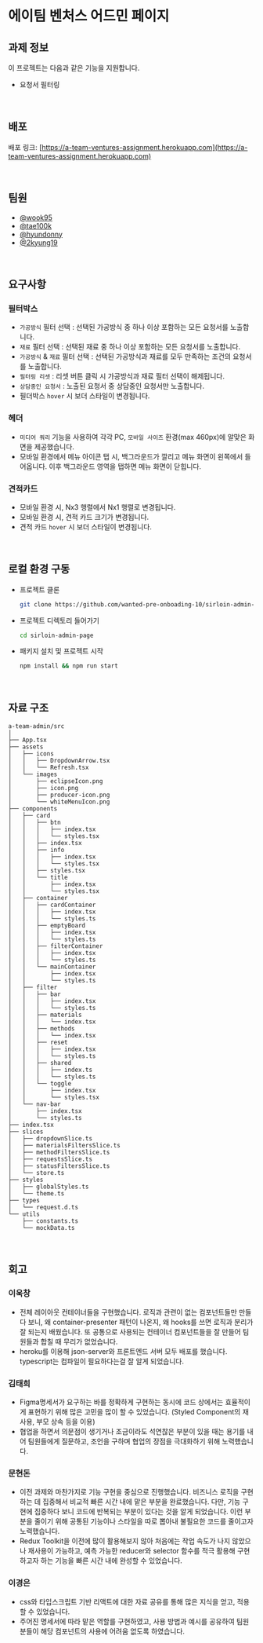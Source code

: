 # 에이팀 벤처스 어드민 페이지

## 과제 정보

이 프로젝트는 다음과 같은 기능을 지원합니다.

- 요청서 필터링

<br />

## 배포

배포 링크: [https://a-team-ventures-assignment.herokuapp.com](https://a-team-ventures-assignment.herokuapp.com)

<br />

## 팀원

- [@wook95](https://github.com/wook95)
- [@tae100k](https://github.com/tae100k)
- [@hyundonny](https://github.com/hyundonny)
- [@2kyung19](https://github.com/2kyung19)

<br />

## 요구사항
### 필터박스

- `가공방식` 필터 선택 : 선택된 가공방식 중 하나 이상 포함하는 모든 요청서를 노출합니다.
- `재료` 필터 선택 : 선택된 재료 중 하나 이상 포함하는 모든 요청서를 노출합니다.
- `가공방식` & `재료` 필터 선택 : 선택된 가공방식과 재료를 모두 만족하는 조건의 요청서를 노출합니다.
- `필터링 리셋` : 리셋 버튼 클릭 시 가공방식과 재료 필터 선택이 해제됩니다.
- `상담중인 요청서` : 노출된 요청서 중 상담중인 요청서만 노출합니다.
- 필더박스 `hover` 시 보더 스타일이 변경됩니다.    

### 헤더

- `미디어 쿼리` 기능을 사용하여 각각 PC, `모바일 사이즈` 환경(max 460px)에 알맞은 화면을 제공했습니다.
- 모바일 환경에서 메뉴 아이콘 탭 시, 백그라운드가 깔리고 메뉴 화면이 왼쪽에서 들어옵니다. 이후 백그라운드 영역을 탭하면 메뉴 화면이 닫힙니다.

### 견적카드

- 모바일 환경 시, Nx3 행렬에서 Nx1 행렬로 변경됩니다.
- 모바일 환경 시, 견적 카드 크기가 변경됩니다.
- 견적 카드 `hover` 시 보더 스타일이 변경됩니다.


<br />

## 로컬 환경 구동

- 프로젝트 클론

  ```bash
  git clone https://github.com/wanted-pre-onboading-10/sirloin-admin-page
  ```

- 프로젝트 디렉토리 들어가기

  ```bash
  cd sirloin-admin-page
  ```

- 패키지 설치 및 프로젝트 시작

  ```bash
  npm install && npm run start
  ```
 
<br />

## 자료 구조

```
a-team-admin/src
│ 
├── App.tsx
├── assets
│   ├── icons
│   │   ├── DropdownArrow.tsx
│   │   └── Refresh.tsx
│   └── images
│       ├── eclipseIcon.png
│       ├── icon.png
│       ├── producer-icon.png
│       └── whiteMenuIcon.png
├── components
│   ├── card
│   │   ├── btn
│   │   │   ├── index.tsx
│   │   │   └── styles.tsx
│   │   ├── index.tsx
│   │   ├── info
│   │   │   ├── index.tsx
│   │   │   └── styles.tsx
│   │   ├── styles.tsx
│   │   └── title
│   │       ├── index.tsx
│   │       └── styles.tsx
│   ├── container
│   │   ├── cardContainer
│   │   │   ├── index.tsx
│   │   │   └── styles.ts
│   │   ├── emptyBoard
│   │   │   ├── index.tsx
│   │   │   └── styles.ts
│   │   ├── filterContainer
│   │   │   ├── index.tsx
│   │   │   └── styles.ts
│   │   └── mainContainer
│   │       ├── index.tsx
│   │       └── styles.ts
│   ├── filter
│   │   ├── bar
│   │   │   ├── index.tsx
│   │   │   └── styles.ts
│   │   ├── materials
│   │   │   └── index.tsx
│   │   ├── methods
│   │   │   └── index.tsx
│   │   ├── reset
│   │   │   ├── index.tsx
│   │   │   └── styles.ts
│   │   ├── shared
│   │   │   ├── index.ts
│   │   │   └── styles.ts
│   │   └── toggle
│   │       ├── index.tsx
│   │       └── styles.tsx
│   └── nav-bar
│       ├── index.tsx
│       └── styles.ts
├── index.tsx
├── slices
│   ├── dropdownSlice.ts
│   ├── materialsFiltersSlice.ts
│   ├── methodFiltersSlice.ts
│   ├── requestsSlice.ts
│   ├── statusFiltersSlice.ts
│   └── store.ts
├── styles
│   ├── globalStyles.ts
│   └── theme.ts
├── types
│   └── request.d.ts
└── utils
    ├── constants.ts
    └── mockData.ts
```

<br />

## 회고

### 이욱창

- 전체 레이아웃 컨테이너들을 구현했습니다. 로직과 관련이 없는 컴포넌트들만 만들다 보니, 왜 container-presenter 패턴이 나온지, 왜 hooks를 쓰면 로직과 분리가 잘 되는지 배웠습니다. 또 공통으로 사용되는 컨테이너 컴포넌트들을 잘 만들어 팀원들과 합칠 때 무리가 없었습니다.
- heroku를 이용해 json-server와 프론트엔드 서버 모두 배포를 했습니다. typescript는 컴파일이 필요하다는걸 잘 알게 되었습니다.

### 김태희

- Figma명세서가 요구하는 바를 정확하게 구현하는 동시에 코드 상에서는 효율적이게 표현하기 위해 많은 고민을 많이 할 수 있었습니다. (Styled Component의 재사용, 부모 상속 등을 이용)
- 협업을 하면서 의문점이 생기거나 조금이라도 석연찮은 부분이 있을 때는 용기를 내어 팀원들에게 질문하고, 조언을 구하며 협업의 장점을 극대화하기 위해 노력했습니다.

### 문현돈

- 이전 과제와 마찬가지로 기능 구현을 중심으로 진행했습니다. 비즈니스 로직을 구현하는 데 집중해서 비교적 빠른 시간 내에 맡은 부분을 완료했습니다. 다만, 기능 구현에 집중하다 보니 코드에 반복되는 부분이 있다는 것을 알게 되었습니다. 이런 부분을 줄이기 위해 공통된 기능이나 스타일을 따로 뽑아내 불필요한 코드를 줄이고자 노력했습니다.
- Redux Toolkit을 이전에 많이 활용해보지 않아 처음에는 작업 속도가 나지 않았으나 재사용이 가능하고, 예측 가능한 reducer와 selector 함수를 적극 활용해 구현하고자 하는 기능을 빠른 시간 내에 완성할 수 있었습니다.

### 이경은

- css와 타입스크립트 기반 리액트에 대한 자료 공유를 통해 많은 지식을 얻고, 적용할 수 있었습니다.
- 주어진 명세서에 따라 맡은 역할를 구현하였고, 사용 방법과 예시를 공유하여 팀원분들이 해당 컴포넌트의 사용에 어려움 없도록 하였습니다.


